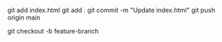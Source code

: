 git add index.html
git add .
git commit -m "Update index.html"
git push origin main


git checkout -b feature-branch
